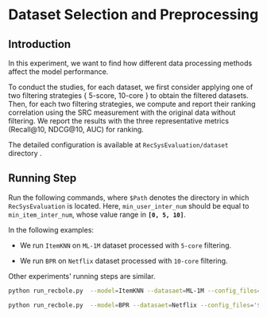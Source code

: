 # Dataset Selection and Preprocessing

## Introduction

In this experiment,  we want to find how different data processing methods affect the model performance.

To conduct the studies, for each dataset, we first consider applying one of two filtering strategies { 5-score, 10-core } to obtain the filtered datasets. Then, for each two filtering strategies, we compute and report their ranking correlation using the SRC measurement  with the original data without filtering. We report the results with the three representative metrics (Recall@10, NDCG@10, AUC) for ranking. 

The detailed configuration is available at `RecSysEvaluation/dataset` directory . 

## Running Step

Run the following commands, where `$Path` denotes the directory in which `RecSysEvaluation` is located. Here, `min_user_inter_num` should be equal to `min_item_inter_num`, whose value range in **`[0, 5, 10]`**.

In the following examples: 

- We run `ItemKNN` on `ML-1M` dataset processed with `5-core` filtering. 

- We run `BPR` on `Netflix` dataset processed with `10-core` filtering.

Other experiments' running steps are similar.

```bash
python run_recbole.py  --model=ItemKNN --datasaet=ML-1M --config_files='$Path/RecSysEvaluation/dataset/ML-1M.yaml RecSysEvaluation/experiment/dataset_selection_and_processing/hyper_parameters/ML-1M/ItemKNN.yaml' --min_user_inter_num=5 --min_item_inter_num=5

python run_recbole.py  --model=BPR --datasaet=Netflix --config_files='$Path/RecSysEvaluation/dataset/Netflix.yaml RecSysEvaluation/experiment/dataset_selection_and_processing/hyper_parameters/Netflix/BPR.yaml' --min_user_inter_num=10 --min_item_inter_num=10
```









   

   